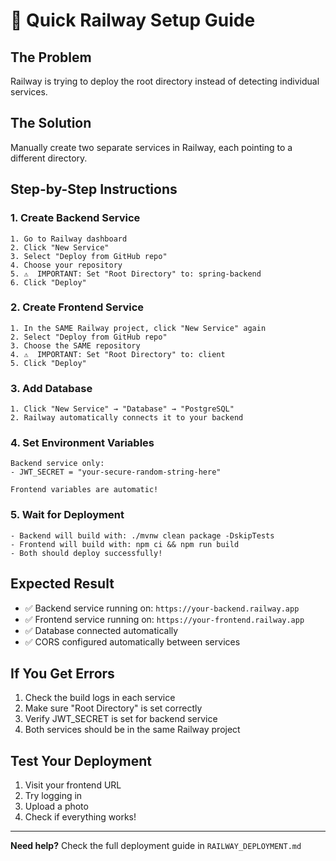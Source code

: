 # 🚀 Quick Railway Setup Guide

## The Problem
Railway is trying to deploy the root directory instead of detecting individual services.

## The Solution
Manually create two separate services in Railway, each pointing to a different directory.

## Step-by-Step Instructions

### 1. Create Backend Service
```
1. Go to Railway dashboard
2. Click "New Service"
3. Select "Deploy from GitHub repo"
4. Choose your repository
5. ⚠️  IMPORTANT: Set "Root Directory" to: spring-backend
6. Click "Deploy"
```

### 2. Create Frontend Service
```
1. In the SAME Railway project, click "New Service" again
2. Select "Deploy from GitHub repo" 
3. Choose the SAME repository
4. ⚠️  IMPORTANT: Set "Root Directory" to: client
5. Click "Deploy"
```

### 3. Add Database
```
1. Click "New Service" → "Database" → "PostgreSQL"
2. Railway automatically connects it to your backend
```

### 4. Set Environment Variables
```
Backend service only:
- JWT_SECRET = "your-secure-random-string-here"

Frontend variables are automatic!
```

### 5. Wait for Deployment
```
- Backend will build with: ./mvnw clean package -DskipTests
- Frontend will build with: npm ci && npm run build
- Both should deploy successfully!
```

## Expected Result
- ✅ Backend service running on: `https://your-backend.railway.app`
- ✅ Frontend service running on: `https://your-frontend.railway.app`
- ✅ Database connected automatically
- ✅ CORS configured automatically between services

## If You Get Errors
1. Check the build logs in each service
2. Make sure "Root Directory" is set correctly
3. Verify JWT_SECRET is set for backend service
4. Both services should be in the same Railway project

## Test Your Deployment
1. Visit your frontend URL
2. Try logging in
3. Upload a photo
4. Check if everything works!

---
**Need help?** Check the full deployment guide in `RAILWAY_DEPLOYMENT.md`
